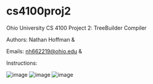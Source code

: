 # cs4100proj2
Ohio University CS 4100 Project 2: TreeBuilder Compiler

Authors: Nathan Hoffman &

Emails: nh662219@ohio.edu &


Instructions:

![image](https://github.com/nh662219/cs4100proj2/assets/97468108/24138f0c-d050-4e89-bbfe-79b22499e85d)
![image](https://github.com/nh662219/cs4100proj2/assets/97468108/46751a8b-9066-44d6-8130-13173cd3cb6f)
![image](https://github.com/nh662219/cs4100proj2/assets/97468108/423faa8b-e9d6-4113-828f-7ef127284378)
